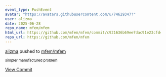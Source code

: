 ```yaml
---
event_type: PushEvent
avatar: "https://avatars.githubusercontent.com/u/74629347?"
user: alizma
date: 2025-06-28
repo_name: mfem/mfem
html_url: https://github.com/mfem/mfem/commit/c921636b69ee7dac91e23cfd410802580d0b104d
repo_url: https://github.com/mfem/mfem
---
```


<a href='https://github.com/alizma' target='_blank'>alizma</a> pushed to <a href='https://github.com/mfem/mfem' target='_blank'>mfem/mfem</a>

<small>simpler manufactured problem</small>

<a href='https://github.com/mfem/mfem/commit/c921636b69ee7dac91e23cfd410802580d0b104d' target='_blank'>View Commit</a>